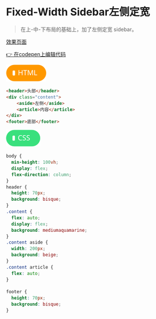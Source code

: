 # <b> Fixed-Width Sidebar左侧定宽</b>

> 在上-中-下布局的基础上，加了左侧定宽 sidebar。

[效果页面](../assets/source/01flex-侧栏定宽内容区.html ':include :type=iframe width=100% height=600px')

[:point_right: 在codepen上编辑代码](https://codepen.io/shuangcs/pen/EEMXdp)

![标签](../assets/html.svg)

```html
<header>头部</header> 
<div class="content"> 
    <aside>左侧</aside> 
    <article>内容</article> 
</div> 
<footer>底部</footer>
```

![标签](../assets/css.svg)

```css
body { 
  min-height: 100vh; 
  display: flex; 
  flex-direction: column; 
} 
header {
  height: 70px;
  background: bisque;
}
.content { 
  flex: auto; 
  display: flex; 
  background: mediumaquamarine;
} 
.content aside {
  width: 200px;
  background: beige;
}
.content article { 
  flex: auto; 
}
 
footer {
  height: 70px;
  background: bisque;
}
```